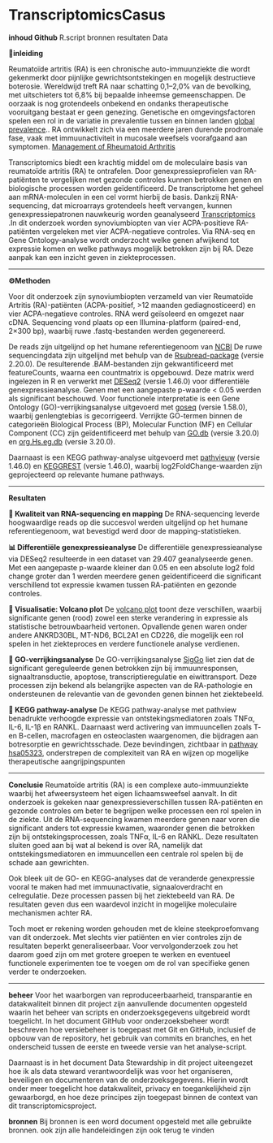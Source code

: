 # TranscriptomicsCasus

**inhoud Github**
R.script
bronnen
resultaten
Data


**🧾inleiding**

Reumatoïde artritis (RA) is een chronische auto-immuunziekte die wordt gekenmerkt door pijnlijke gewrichtsontstekingen en mogelijk destructieve boterosie. Wereldwijd treft RA naar schatting 0,1–2,0% van de bevolking, met uitschieters tot 6,8% bij bepaalde inheemse gemeenschappen. De oorzaak is nog grotendeels onbekend en ondanks therapeutische vooruitgang bestaat er geen genezing. Genetische en omgevingsfactoren spelen een rol in de variatie in prevalentie tussen en binnen landen [global prevalence](https://link.springer.com/article/10.1007/s00296-020-04731-0).. RA ontwikkelt zich via een meerdere jaren durende prodromale fase, vaak met immuunactiviteit in mucosale weefsels voorafgaand aan symptomen. [Management of Rheumatoid Arthritis](https://www.mdpi.com/2073-4409/10/11/2857) 


Transcriptomics biedt een krachtig middel om de moleculaire basis van reumatoïde artritis (RA) te ontrafelen. Door genexpressieprofielen van RA-patiënten te vergelijken met gezonde controles kunnen betrokken genen en biologische processen worden geïdentificeerd. De transcriptome het geheel aan mRNA-moleculen in een cel vormt hierbij de basis. Dankzij RNA-sequencing, dat microarrays grotendeels heeft vervangen, kunnen genexpressiepatronen nauwkeurig worden geanalyseerd [Transcriptomics](https://www.sciencedirect.com/science/article/pii/S1367593112001585) .In dit onderzoek worden synoviumbiopten van vier ACPA-positieve RA-patiënten vergeleken met vier ACPA-negatieve controles. Via RNA-seq en Gene Ontology-analyse wordt onderzocht welke genen afwijkend tot expressie komen en welke pathways mogelijk betrokken zijn bij RA. Deze aanpak kan een inzicht geven in ziekteprocessen.



---

**⚙️Methoden**

Voor dit onderzoek zijn synoviumbiopten verzameld van vier Reumatoïde Artritis (RA)-patiënten (ACPA-positief, >12 maanden gediagnosticeerd) en vier ACPA-negatieve controles. RNA werd geïsoleerd en omgezet naar cDNA. Sequencing vond plaats op een Illumina-platform (paired-end, 2×300 bp), waarbij ruwe .fastq-bestanden werden gegenereerd.


De reads zijn uitgelijnd op het humane referentiegenoom van [NCBI](https://www.ncbi.nlm.nih.gov/datasets/genome/GCF_000001405.40/)  De ruwe sequencingdata zijn uitgelijnd met behulp van de [Rsubread-package](https://bioconductor.org/packages/release/bioc/html/Rsubread.html) (versie 2.20.0). De resulterende .BAM-bestanden zijn gekwantificeerd met featureCounts, waarna een countmatrix is opgebouwd. Deze matrix werd ingelezen in R en verwerkt met [DESeq2](https://bioconductor.org/packages/release/bioc/html/DESeq2.html) (versie 1.46.0) voor differentiële genexpressieanalyse. Genen met een aangepaste p-waarde < 0.05 werden als significant beschouwd.
Voor functionele interpretatie is een Gene Ontology (GO)-verrijkingsanalyse uitgevoerd met [goseq](https://bioconductor.org/packages/release/bioc/html/DESeq2.html) (versie 1.58.0), waarbij genlengtebias is gecorrigeerd. Verrijkte GO-termen binnen de categorieën Biological Process (BP), Molecular Function (MF) en Cellular Component (CC) zijn geïdentificeerd met behulp van [GO.db](https://bioconductor.org/packages/release/data/annotation/html/GO.db.html) (versie 3.20.0) en [org.Hs.eg.db](https://bioconductor.org/packages/release/data/annotation/html/org.Hs.eg.db.html) (versie 3.20.0).




Daarnaast is een KEGG pathway-analyse uitgevoerd met [pathvieuw](https://bioconductor.org/packages/release/bioc/html/pathview.html) (versie 1.46.0) en [KEGGREST](https://bioconductor.org/packages/release/bioc/html/KEGGREST.html) (versie 1.46.0), waarbij log2FoldChange-waarden zijn geprojecteerd op relevante humane pathways.

---


**Resultaten**

**🧬 Kwaliteit van RNA-sequencing en mapping**
De RNA-sequencing leverde hoogwaardige reads op die succesvol werden uitgelijnd op het humane referentiegenoom, wat bevestigd werd door de mapping-statistieken.


**📊 Differentiële genexpressieanalyse**
De differentiële genexpressieanalyse via DESeq2 resulteerde in een dataset van 29.407 geanalyseerde genen. Met een aangepaste p-waarde kleiner dan 0.05 en een absolute log2 fold change groter dan 1 werden meerdere genen geïdentificeerd die significant verschillend tot expressie kwamen tussen RA-patiënten en gezonde controles.


**🌋 Visualisatie: Volcano plot**
De [volcano plot](https://github.com/RebeccaDonker/TranscriptomicsCasus/blob/main/resultaten/volcano%20plot.png) toont deze verschillen, waarbij significante genen (rood) zowel een sterke verandering in expressie als statistische betrouwbaarheid vertonen. Opvallende genen waren onder andere ANKRD30BL, MT-ND6, BCL2A1 en CD226, die mogelijk een rol spelen in het ziekteproces en verdere functionele analyse verdienen.

**🧠 GO-verrijkingsanalyse**
De GO-verrijkingsanalyse [SigGo](https://github.com/RebeccaDonker/TranscriptomicsCasus/blob/main/resultaten/SigGo.txt) liet zien dat de significant gereguleerde genen betrokken zijn bij immuunresponsen, signaaltransductie, apoptose, transcriptieregulatie en eiwittransport. Deze processen zijn bekend als belangrijke aspecten van de RA-pathologie en ondersteunen de relevantie van de gevonden genen binnen het ziektebeeld.

**🧭 KEGG pathway-analyse**
De KEGG pathway-analyse met pathview benadrukte verhoogde expressie van ontstekingsmediatoren zoals TNFα, IL-6, IL-1β en RANKL. Daarnaast werd activering van immuuncellen zoals T- en B-cellen, macrofagen en osteoclasten waargenomen, die bijdragen aan botresorptie en gewrichtsschade. Deze bevindingen, zichtbaar in [pathway hsa05323](https://github.com/RebeccaDonker/TranscriptomicsCasus/blob/main/resultaten/hsa05323.pathview.png), onderstrepen de complexiteit van RA en wijzen op mogelijke therapeutische aangrijpingspunten


---

**Conclusie**
Reumatoïde artritis (RA) is een complexe auto-immuunziekte waarbij het afweersysteem het eigen lichaamsweefsel aanvalt. In dit onderzoek is gekeken naar genexpressieverschillen tussen RA-patiënten en gezonde controles om beter te begrijpen welke processen een rol spelen in de ziekte. Uit de RNA-sequencing kwamen meerdere genen naar voren die significant anders tot expressie kwamen, waaronder genen die betrokken zijn bij ontstekingsprocessen, zoals TNFα, IL-6 en RANKL. Deze resultaten sluiten goed aan bij wat al bekend is over RA, namelijk dat ontstekingsmediatoren en immuuncellen een centrale rol spelen bij de schade aan gewrichten.

Ook bleek uit de GO- en KEGG-analyses dat de veranderde genexpressie vooral te maken had met immuunactivatie, signaaloverdracht en celregulatie. Deze processen passen bij het ziektebeeld van RA. De resultaten geven dus een waardevol inzicht in mogelijke moleculaire mechanismen achter RA.

Toch moet er rekening worden gehouden met de kleine steekproefomvang van dit onderzoek. Met slechts vier patiënten en vier controles zijn de resultaten beperkt generaliseerbaar. Voor vervolgonderzoek zou het daarom goed zijn om met grotere groepen te werken en eventueel functionele experimenten toe te voegen om de rol van specifieke genen verder te onderzoeken.


---

**beheer**
Voor het waarborgen van reproduceerbaarheid, transparantie en datakwaliteit binnen dit project zijn aanvullende documenten opgesteld waarin het beheer van scripts en onderzoeksgegevens uitgebreid wordt toegelicht. In het document GitHub voor onderzoeksbeheer wordt beschreven hoe versiebeheer is toegepast met Git en GitHub, inclusief de opbouw van de repository, het gebruik van commits en branches, en het onderscheid tussen de eerste en tweede versie van het analyse-script.


Daarnaast is in het document Data Stewardship in dit project uiteengezet hoe ik als data steward verantwoordelijk was voor het organiseren, beveiligen en documenteren van de onderzoeksgegevens. Hierin wordt onder meer toegelicht hoe datakwaliteit, privacy en toegankelijkheid zijn gewaarborgd, en hoe deze principes zijn toegepast binnen de context van dit transcriptomicsproject.

**bronnen**
Bij bronnen is een word document opgesteld met alle gebruikte bronnen. ook zijn alle handeleidingen zijn ook terug te vinden
 




